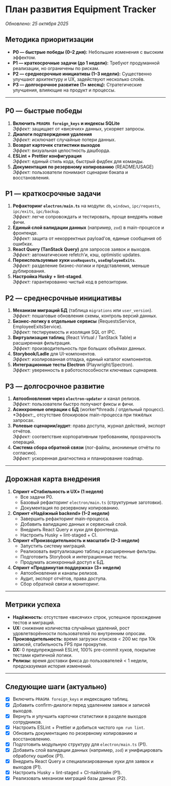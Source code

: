 # План развития Equipment Tracker

_Обновлено: 25 октября 2025_

## Методика приоритизации

- **P0 — быстрые победы (0–2 дня):** Небольшие изменения с высоким эффектом.
- **P1 — краткосрочные задачи (до 1 недели):** Требуют продуманной реализации, но ограничены по рискам.
- **P2 — среднесрочные инициативы (1–3 недели):** Существенно улучшают архитектуру и UX, задействуют несколько слоёв.
- **P3 — долгосрочное развитие (1+ месяц):** Стратегические улучшения, влияющие на продукт и процессы.

---

## P0 — быстрые победы

1. **Включить `PRAGMA foreign_keys` и индексы SQLite**  
   _Эффект:_ защищает от «висячих» данных, ускоряет запросы.
2. **Диалоги подтверждения удаления**  
   _Эффект:_ исключает случайные потери данных.
3. **Возврат карточек статистики выходов**  
   _Эффект:_ визуальная целостность дашборда.
4. **ESLint + Prettier конфигурация**  
   _Эффект:_ единый стиль кода, быстрый фидбек для команды.
5. **Документация по резервному копированию** (README/USAGE)  
   _Эффект:_ пользователи понимают сценарии бэкапа и восстановления.

## P1 — краткосрочные задачи

1. **Рефакторинг `electron/main.ts`** на модули: `db`, `windows`, `ipc/requests`, `ipc/exits`, `ipc/backup`.  
   _Эффект:_ легче сопровождать и тестировать, проще внедрять новые фичи.
2. **Единый слой валидации данных** (например, `zod`) в main-процессе и фронтенде.  
   _Эффект:_ защита от некорректных payload’ов, единые сообщения об ошибках.
3. **React Query (TanStack Query)** для запросов заявок и выходов.  
   _Эффект:_ автоматические refetch’и, кэш, optimistic updates.
4. **Переиспользуемые хуки `useRequests`, `useEmployeeExits`**.  
   _Эффект:_ разделение бизнес-логики и представления, меньше дублирования.
5. **Настройка Husky + lint-staged**.  
   _Эффект:_ гарантированно чистый код в репозитории.

## P2 — среднесрочные инициативы

1. **Механизм миграций БД** (таблица `migrations` или `user_version`).  
   _Эффект:_ пошаговые обновления схемы, контроль версий данных.
2. **Бизнес-логику в отдельные сервисы** (RequestsService, EmployeeExitsService).  
   _Эффект:_ тестируемость и изоляция SQL от IPC.
3. **Виртуализация таблиц** (React Virtual / TanStack Table) и расширенная фильтрация.  
   _Эффект:_ производительность при больших объёмах данных.
4. **Storybook/Ladle** для UI-компонентов.  
   _Эффект:_ изолированная отладка, единый каталог компонентов.
5. **Интеграционные тесты Electron** (Playwright/Spectron).  
   _Эффект:_ уверенность в работоспособности ключевых сценариев.

## P3 — долгосрочное развитие

1. **Автообновления через `electron-updater`** и канал релизов.  
   _Эффект:_ пользователи быстро получают фиксы и фичи.
2. **Асинхронные операции с БД** (worker*threads / отдельный процесс).  
   *Эффект:\_ отсутствие блокировок main-процесса при тяжёлых запросах.
3. **Ролевые сценарии/аудит**: права доступа, журнал действий, экспорт отчётов.  
   _Эффект:_ соответствие корпоративным требованиям, прозрачность операций.
4. **Система сбора обратной связи** (лог-файлы, анонимные отчёты по согласию).  
   _Эффект:_ ускоренная диагностика и планирование roadmap.

---

## Дорожная карта внедрения

1. **Спринт «Стабильность и UX» (1 неделя)**
   - Все задачи P0.
   - Базовый рефакторинг `electron/main.ts` (структурные заготовки).
   - Документация по резервному копированию.
2. **Спринт «Надёжный backend» (1–2 недели)**
   - Завершить рефакторинг main-процесса.
   - Добавить валидацию данных и сервисный слой.
   - Внедрить React Query и хуки для фронтенда.
   - Настроить Husky + lint-staged + CI.
3. **Спринт «Производительность и масштаб» (2–3 недели)**
   - Запустить систему миграций.
   - Реализовать виртуализацию таблиц и расширенные фильтры.
   - Подготовить Storybook и интеграционные тесты.
   - Продумать асинхронный доступ к БД.
4. **Спринт «Продвинутая поддержка» (3+ недели)**
   - Автообновления и каналы релизов.
   - Аудит, экспорт отчётов, права доступа.
   - Сбор обратной связи и мониторинг.

---

## Метрики успеха

- **Надёжность:** отсутствие «висячих» строк, успешное прохождение тестов и миграций.
- **UX:** снижение количества случайных удалений, рост удовлетворённости пользователей по внутренним опросам.
- **Производительность:** время загрузки списков < 200 мс при 10k записей, стабильность FPS при прокрутке.
- **DX:** 0 предупреждений ESLint, 100% pre-commit хуков, покрытие тестами критичной логики.
- **Релизы:** время доставки фикса до пользователей < 1 недели, предсказуемая история изменений.

---

## Следующие шаги (актуально)

- [x] Включить `PRAGMA foreign_keys` и индексацию таблиц.
- [x] Добавить confirm-диалоги перед удалением заявок и записей выходов.
- [x] Вернуть и улучшить карточки статистики в разделе выходов сотрудников.
- [x] Настроить ESLint + Prettier и добиться чистого `npm run lint`.
- [x] Обновить документацию по резервному копированию и восстановлению.
- [x] Подготовить модульную структуру для `electron/main.ts` (P1).
- [x] Добавить слой валидации данных (например, `zod`) и унифицировать обработку ошибок (P1).
- [x] Внедрить React Query и специализированные хуки для заявок и выходов (P1).
- [x] Настроить Husky + lint-staged + CI-пайплайн (P1).
- [x] Реализовать механизм миграций базы данных (P2).
